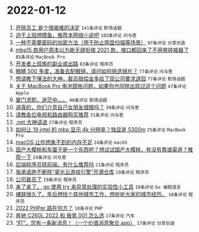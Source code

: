 # 2022-01-12

1. [开除员工 是个很艰难的决定](https://www.v2ex.com/t/827766) `141条评论` `职场话题`
1. [迫于上班想摸鱼，推荐本网络小说吧](https://www.v2ex.com/t/827733) `103条评论` `问与答`
1. [一种不需要密码的加密方法（用于防止网盘扫描等场景）](https://www.v2ex.com/t/827768) `97条评论` `分享创造`
1. [mbp15 款用户原本以为能无缝衔接 2021 款，接口都回来了不用带转接器了](https://www.v2ex.com/t/827770) `85条评论` `MacBook Pro`
1. [开发者上班族的副业或出路](https://www.v2ex.com/t/827727) `83条评论` `程序员`
1. [眼睛 500 多度，准备去配眼镜，请问如何挑选镜片？](https://www.v2ex.com/t/827754) `77条评论` `问与答`
1. [想请教下懂法的大神，裁员赔偿金多给了现公司要求退回](https://www.v2ex.com/t/827761) `77条评论` `职场话题`
1. [关于 MacBook Pro 电池鼓胀问题，如果你也同样出现过这个问题](https://www.v2ex.com/t/827801) `47条评论` `Apple`
1. [厦门求职，迷茫中。。。](https://www.v2ex.com/t/827751) `46条评论` `职场话题`
1. [讲真的，你们介意自己女朋友很矮吗？](https://www.v2ex.com/t/827844) `39条评论` `问与答`
1. [请教各位电视和路由器购买推荐](https://www.v2ex.com/t/827842) `31条评论` `问与答`
1. [.net 大神请进](https://www.v2ex.com/t/827855) `27条评论` `程序员`
1. [如何让 19 intel 的 mbp 显示 4k 分辨率？独显是 5300m](https://www.v2ex.com/t/827908) `25条评论` `MacBook Pro`
1. [macOS,让你想象不到的内存不足](https://www.v2ex.com/t/827851) `24条评论` `macOS`
1. [国产大樱桃和车厘子是一个东西吧？想试试国产大樱桃，有没有靠谱渠道？推荐一下](https://www.v2ex.com/t/827774) `24条评论` `问与答`
1. [后端程序员转前端，有什么推荐吗](https://www.v2ex.com/t/827797) `21条评论` `程序员`
1. [我承诺绝不删除“鎏光云游戏引擎”开源仓库](https://www.v2ex.com/t/827894) `19条评论` `程序员`
1. [公司裁员了](https://www.v2ex.com/t/827813) `19条评论` `程序员`
1. [来了来了， go 使用 try 来异常处理的实验性小工具](https://www.v2ex.com/t/827724) `19条评论` `Go 编程语言`
1. [裸辞很久了，年后想找个其他城市工作，想听听大家的城市经历。](https://www.v2ex.com/t/827875) `18条评论` `程序员`
1. [2022 PHPer 路在何方？](https://www.v2ex.com/t/827820) `18条评论` `PHP`
1. [奔驰 C260L 2022 和 极氪 001 怎么选](https://www.v2ex.com/t/827895) `17条评论` `汽车`
1. [“盯”，您有一条新消息！（一个价值消息聚合 app）](https://www.v2ex.com/t/827868) `17条评论` `分享创造`
